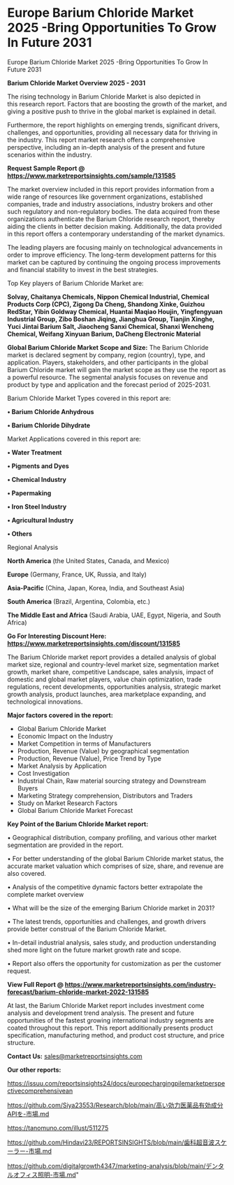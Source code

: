 # Europe Barium Chloride Market 2025 -Bring Opportunities To Grow In Future 2031
Europe Barium Chloride Market 2025 -Bring Opportunities To Grow In Future 2031

<Strong> Barium Chloride Market Overview 2025 - 2031</strong>

The rising technology in Barium Chloride Market is also depicted in this research report. Factors that are boosting the growth of the market, and giving a positive push to thrive in the global market is explained in detail.

Furthermore, the report highlights on emerging trends, significant drivers, challenges, and opportunities, providing all necessary data for thriving in the industry. This report market research offers a comprehensive perspective, including an in-depth analysis of the present and future scenarios within the industry.

<strong>Request Sample Report @ <a href=https://www.marketreportsinsights.com/sample/131585>https://www.marketreportsinsights.com/sample/131585</a></strong>

The market overview included in this report provides information from a wide range of resources like government organizations, established companies, trade and industry associations, industry brokers and other such regulatory and non-regulatory bodies. The data acquired from these organizations authenticate the Barium Chloride research report, thereby aiding the clients in better decision making. Additionally, the data provided in this report offers a contemporary understanding of the market dynamics.

The leading players are focusing mainly on technological advancements in order to improve efficiency. The long-term development patterns for this market can be captured by continuing the ongoing process improvements and financial stability to invest in the best strategies.

Top Key players of Barium Chloride Market are:

<strong>Solvay, Chaitanya Chemicals, Nippon Chemical Industrial, Chemical Products Corp (CPC), Zigong Da Cheng, Shandong Xinke, Guizhou RedStar, Yibin Goldway Chemical, Huantai Maqiao Houjin, Yingfengyuan Industrial Group, Zibo Boshan Jiqing, Jianghua Group, Tianjin Xinghe, Yuci Jintai Barium Salt, Jiaocheng Sanxi Chemical, Shanxi Wencheng Chemical, Weifang Xinyuan Barium, DaCheng Electronic Material</strong>

<strong><b>Global Barium Chloride Market Scope and Size:</b></strong>
The Barium Chloride market is declared segment by company, region (country), type, and application. Players, stakeholders, and other participants in the global Barium Chloride market will gain the market scope as they use the report as a powerful resource. The segmental analysis focuses on revenue and product by type and application and the forecast period of 2025-2031.

Barium Chloride Market Types covered in this report are:

<strong>• Barium Chloride Anhydrous

• Barium Chloride Dihydrate</strong>

Market Applications covered in this report are:

<strong>• Water Treatment

• Pigments and Dyes

• Chemical Industry

• Papermaking

• Iron Steel Industry

• Agricultural Industry

• Others</strong> 

Regional Analysis

<strong>North America</strong> (the United States, Canada, and Mexico)

<strong>Europe</strong> (Germany, France, UK, Russia, and Italy)

<strong>Asia-Pacific</strong> (China, Japan, Korea, India, and Southeast Asia)

<strong>South America</strong> (Brazil, Argentina, Colombia, etc.)

<strong>The Middle East and Africa</strong> (Saudi Arabia, UAE, Egypt, Nigeria, and South Africa)

<strong>Go For Interesting Discount Here: <a href=https://www.marketreportsinsights.com/discount/131585>https://www.marketreportsinsights.com/discount/131585</a></strong>

The Barium Chloride market report provides a detailed analysis of global market size, regional and country-level market size, segmentation market growth, market share, competitive Landscape, sales analysis, impact of domestic and global market players, value chain optimization, trade regulations, recent developments, opportunities analysis, strategic market growth analysis, product launches, area marketplace expanding, and technological innovations.

<strong><b>Major factors covered in the report:</b></strong>
<ul>
  <li>Global Barium Chloride Market </li>
  <li>Economic Impact on the Industry</li>
  <li>Market Competition in terms of Manufacturers</li>
  <li>Production, Revenue (Value) by geographical segmentation</li>
  <li>Production, Revenue (Value), Price Trend by Type</li>
  <li>Market Analysis by Application</li>
  <li>Cost Investigation</li>
  <li>Industrial Chain, Raw material sourcing strategy and Downstream Buyers</li>
  <li>Marketing Strategy comprehension, Distributors and Traders</li>
  <li>Study on Market Research Factors</li>
  <li>Global Barium Chloride Market Forecast</li>
</ul>

<strong><b>Key Point of the Barium Chloride Market report:</b></strong>

• Geographical distribution, company profiling, and various other market segmentation are provided in the report.

• For better understanding of the global Barium Chloride market status, the accurate market valuation which comprises of size, share, and revenue are also covered.

• Analysis of the competitive dynamic factors better extrapolate the complete market overview

• What will be the size of the emerging Barium Chloride market in 2031?

• The latest trends, opportunities and challenges, and growth drivers provide better construal of the Barium Chloride Market.

• In-detail industrial analysis, sales study, and production understanding shed more light on the future market growth rate and scope.

• Report also offers the opportunity for customization as per the customer request.

<strong><b>View Full Report @ <a href=https://www.marketreportsinsights.com/industry-forecast/barium-chloride-market-2022-131585>https://www.marketreportsinsights.com/industry-forecast/barium-chloride-market-2022-131585</a></b></strong>


At last, the Barium Chloride Market report includes investment come analysis and development trend analysis. The present and future opportunities of the fastest growing international industry segments are coated throughout this report. This report additionally presents product specification, manufacturing method, and product cost structure, and price structure.

<strong>Contact Us:</strong>
sales@marketreportsinsights.com

<strong>Our other reports:</strong>

<a href=https://issuu.com/reportsinsights24/docs/europechargingpilemarketperspectivecomprehensivean>https://issuu.com/reportsinsights24/docs/europechargingpilemarketperspectivecomprehensivean</a>

<a href=https://github.com/Siya23553/Research/blob/main/高い効力医薬品有効成分APIを-市場.md>https://github.com/Siya23553/Research/blob/main/高い効力医薬品有効成分APIを-市場.md</a>

<a href=https://tanomuno.com/illust/511275>https://tanomuno.com/illust/511275</a>

<a href=https://github.com/Hindavi23/REPORTSINSIGHTS/blob/main/歯科超音波スケーラー-市場.md>https://github.com/Hindavi23/REPORTSINSIGHTS/blob/main/歯科超音波スケーラー-市場.md</a>

<a href=https://github.com/digitalgrowth4347/marketing-analysis/blob/main/デンタルオフィス照明-市場.md>https://github.com/digitalgrowth4347/marketing-analysis/blob/main/デンタルオフィス照明-市場.md</a>"
